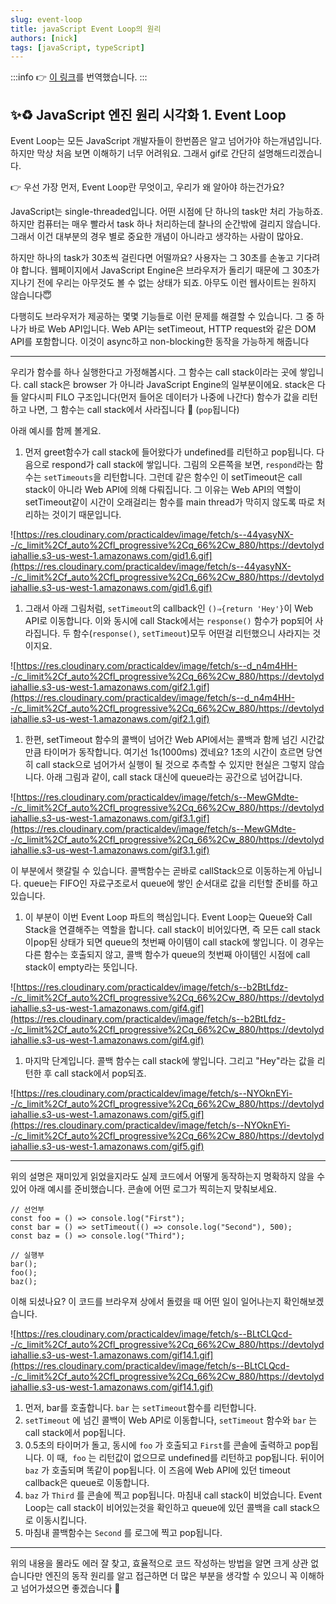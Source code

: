 ```yaml
---
slug: event-loop
title: javaScript Event Loop의 원리
authors: [nick]
tags: [javaScript, typeScript]
---
```


:::info
👉 [이 링크](https://dev.to/lydiahallie/javascript-visualized-event-loop-3dif)를 번역했습니다.
:::

## ✨♻️ JavaScript 엔진 원리 시각화 1. Event Loop

Event Loop는 모든 JavaScript 개발자들이 한번쯤은 알고 넘어가야 하는개념입니다. 하지만 막상 처음 보면 이해하기 너무 어려워요. 그래서 gif로 간단히 설명해드리겠습니다.

<aside>
👉 우선 가장 먼저, Event Loop란 무엇이고, 우리가 왜 알아야 하는건가요?

</aside>

JavaScript는 single-threaded입니다. 어떤 시점에 단 하나의 task만 처리 가능하죠. 하지만 컴퓨터는 매우 빨라서 task 하나 처리하는데 찰나의 순간밖에 걸리지 않습니다. 그래서 이건 대부분의 경우 별로 중요한 개념이 아니라고 생각하는 사람이 많아요.

하지만 하나의 task가 30초씩 걸린다면 어떨까요? 사용자는 그 30초를 손놓고 기다려야 합니다. 웹페이지에서 JavaScript Engine은 브라우저가 돌리기 때문에 그 30초가 지나기 전에 우리는 아무것도 볼 수 없는 상태가 되죠. 아무도 이런 웹사이트는 원하지 않습니다😇

다행히도 브라우저가 제공하는 몇몇 기능들로 이런 문제를 해결할 수 있습니다. 그 중 하나가 바로 Web API입니다. Web API는 setTimeout, HTTP request와 같은 DOM API를 포함합니다. 이것이 async하고 non-blocking한 동작을 가능하게 해줍니다

---

우리가 함수를 하나 실행한다고 가정해봅시다. 그 함수는 call stack이라는 곳에 쌓입니다. call stack은 browser 가 아니라 JavaScript Engine의 일부분이에요. stack은 다들 알다시피 FILO 구조입니다(먼저 들어온 데이터가 나중에 나간다) 함수가 값을 리턴하고 나면, 그 함수는 call stack에서 사라집니다 👋 (`pop`됩니다)

아래 예시를 함께 볼게요.

1. 먼저 greet함수가 call stack에 들어왔다가 undefined를 리턴하고 pop됩니다. 다음으로 respond가 call stack에 쌓입니다. 그림의 오른쪽을 보면, `respond`라는 함수는 `setTimeouts`을 리턴합니다. 그런데 같은 함수인 이 setTimeout은 call stack이 아니라 Web API에 의해 다뤄집니다. 그 이유는 Web API의 역할이 setTimeout같이 시간이 오래걸리는 함수를 main thread가 막히지 않도록 따로 처리하는 것이기 때문입니다.

![https://res.cloudinary.com/practicaldev/image/fetch/s--44yasyNX--/c_limit%2Cf_auto%2Cfl_progressive%2Cq_66%2Cw_880/https://devtolydiahallie.s3-us-west-1.amazonaws.com/gid1.6.gif](https://res.cloudinary.com/practicaldev/image/fetch/s--44yasyNX--/c_limit%2Cf_auto%2Cfl_progressive%2Cq_66%2Cw_880/https://devtolydiahallie.s3-us-west-1.amazonaws.com/gid1.6.gif)

1. 그래서 아래 그림처럼, `setTimeout`의 callback인 `()⇒{return 'Hey'}`이 Web API로 이동합니다. 이와 동시에 call Stack에서는 `response()` 함수가 pop되어 사라집니다. 두 함수(`response()`, `setTimeout`)모두 어떤걸 리턴했으니 사라지는 것이지요.

![https://res.cloudinary.com/practicaldev/image/fetch/s--d_n4m4HH--/c_limit%2Cf_auto%2Cfl_progressive%2Cq_66%2Cw_880/https://devtolydiahallie.s3-us-west-1.amazonaws.com/gif2.1.gif](https://res.cloudinary.com/practicaldev/image/fetch/s--d_n4m4HH--/c_limit%2Cf_auto%2Cfl_progressive%2Cq_66%2Cw_880/https://devtolydiahallie.s3-us-west-1.amazonaws.com/gif2.1.gif)

1. 한편, setTimeout 함수의 콜백이 넘어간 Web API에서는 콜백과 함께 넘긴 시간값만큼 타이머가 동작합니다. 여기선 1s(1000ms) 겠네요? 1초의 시간이 흐르면 당연히 call stack으로 넘어가서 실행이 될 것으로 추측할 수 있지만 현실은 그렇지 않습니다. 아래 그림과 같이, call stack 대신에 queue라는 공간으로 넘어갑니다.

![https://res.cloudinary.com/practicaldev/image/fetch/s--MewGMdte--/c_limit%2Cf_auto%2Cfl_progressive%2Cq_66%2Cw_880/https://devtolydiahallie.s3-us-west-1.amazonaws.com/gif3.1.gif](https://res.cloudinary.com/practicaldev/image/fetch/s--MewGMdte--/c_limit%2Cf_auto%2Cfl_progressive%2Cq_66%2Cw_880/https://devtolydiahallie.s3-us-west-1.amazonaws.com/gif3.1.gif)

이 부분에서 햇갈릴 수 있습니다. 콜백함수는 곧바로 callStack으로 이동하는게 아닙니다. queue는 FIFO인 자료구조로서 queue에 쌓인 순서대로 값을 리턴할 준비를 하고 있습니다.

1. 이 부분이 이번 Event Loop 파트의 핵심입니다. Event Loop는 Queue와 Call Stack을 연결해주는 역할을 합니다. call stack이 비어있다면, 즉 모든 call stack이pop된 상태가 되면 queue의 첫번째 아이템이 call stack에 쌓입니다. 이 경우는 다른 함수는 호출되지 않고, 콜백 함수가 queue의 첫번째 아이템인 시점에 call stack이 empty라는 뜻입니다.

![https://res.cloudinary.com/practicaldev/image/fetch/s--b2BtLfdz--/c_limit%2Cf_auto%2Cfl_progressive%2Cq_66%2Cw_880/https://devtolydiahallie.s3-us-west-1.amazonaws.com/gif4.gif](https://res.cloudinary.com/practicaldev/image/fetch/s--b2BtLfdz--/c_limit%2Cf_auto%2Cfl_progressive%2Cq_66%2Cw_880/https://devtolydiahallie.s3-us-west-1.amazonaws.com/gif4.gif)

1. 마지막 단계입니다. 콜백 함수는 call stack에 쌓입니다. 그리고 "Hey"라는 값을 리턴한 후 call stack에서 pop되죠.

![https://res.cloudinary.com/practicaldev/image/fetch/s--NYOknEYi--/c_limit%2Cf_auto%2Cfl_progressive%2Cq_66%2Cw_880/https://devtolydiahallie.s3-us-west-1.amazonaws.com/gif5.gif](https://res.cloudinary.com/practicaldev/image/fetch/s--NYOknEYi--/c_limit%2Cf_auto%2Cfl_progressive%2Cq_66%2Cw_880/https://devtolydiahallie.s3-us-west-1.amazonaws.com/gif5.gif)

---

위의 설명은 재미있게 읽었을지라도 실제 코드에서 어떻게 동작하는지 명확하지 않을 수 있어 아래 예시를 준비했습니다. 콘솔에 어떤 로그가 찍히는지 맞춰보세요.

```tsx
// 선언부
const foo = () => console.log("First");
const bar = () => setTimeout(() => console.log("Second"), 500);
const baz = () => console.log("Third");

// 실행부
bar();
foo();
baz();
```

이해 되셨나요? 이 코드를 브라우져 상에서 돌렸을 때 어떤 일이 일어나는지 확인해보겠습니다.

![https://res.cloudinary.com/practicaldev/image/fetch/s--BLtCLQcd--/c_limit%2Cf_auto%2Cfl_progressive%2Cq_66%2Cw_880/https://devtolydiahallie.s3-us-west-1.amazonaws.com/gif14.1.gif](https://res.cloudinary.com/practicaldev/image/fetch/s--BLtCLQcd--/c_limit%2Cf_auto%2Cfl_progressive%2Cq_66%2Cw_880/https://devtolydiahallie.s3-us-west-1.amazonaws.com/gif14.1.gif)

1.  먼저, bar를 호출합니다. `bar` 는 `setTimeout`함수를 리턴합니다.
2.  `setTimeout` 에 넘긴 콜백이 Web API로 이동합니다, `setTimeout` 함수와 `bar` 는 call stack에서 pop됩니다.
3.  0.5초의 타이머가 돌고, 동시에 `foo` 가 호출되고 `First`를 콘솔에 출력하고 pop됩니다. 이 때,  `foo` 는 리턴값이 없으므로 undefined를 리턴하고 pop됩니다. 뒤이어 `baz` 가 호출되며 똑같이 pop됩니다. 이 즈음에 Web API에 있던 timeout callback은 queue로 이동합니다.
4.  `baz` 가 `Third` 를 콘솔에 찍고 pop됩니다. 마침내 call stack이 비었습니다. Event Loop는 call stack이 비어있는것을 확인하고 queue에 있던 콜백을 call stack으로 이동시킵니다.
5.  마침내 콜백함수는 `Second` 를 로그에 찍고 pop됩니다.

---

위의 내용을 몰라도 에러 잘 찾고, 효율적으로 코드 작성하는 방법을 알면 크게 상관 없습니다만 엔진의 동작 원리를 알고 접근하면 더 많은 부분을 생각할 수 있으니 꼭 이해하고 넘어가셨으면 좋겠습니다 🤖
